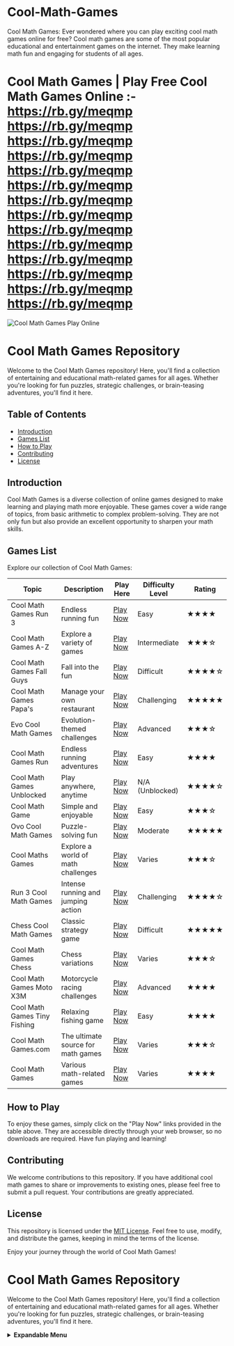 # Cool-Math-Games
Cool Math Games: Ever wondered where you can play exciting cool math games online for free? Cool math games are some of the most popular educational and entertainment games on the internet. They make learning math fun and engaging for students of all ages.

# Cool Math Games | Play Free Cool Math Games Online :- https://rb.gy/meqmp https://rb.gy/meqmp https://rb.gy/meqmp https://rb.gy/meqmp https://rb.gy/meqmp https://rb.gy/meqmp https://rb.gy/meqmp https://rb.gy/meqmp https://rb.gy/meqmp https://rb.gy/meqmp https://rb.gy/meqmp https://rb.gy/meqmp https://rb.gy/meqmp https://rb.gy/meqmp 

![Cool Math Games Play Online](https://github.com/maeuwoi/Cool-Math-Games/assets/145233352/0373a805-11fe-4923-a341-4290a0e8f9fa)


# Cool Math Games Repository

Welcome to the Cool Math Games repository! Here, you'll find a collection of entertaining and educational math-related games for all ages. Whether you're looking for fun puzzles, strategic challenges, or brain-teasing adventures, you'll find it here.

## Table of Contents
- [Introduction](#introduction)
- [Games List](#games-list)
- [How to Play](#how-to-play)
- [Contributing](#contributing)
- [License](#license)

## Introduction

Cool Math Games is a diverse collection of online games designed to make learning and playing math more enjoyable. These games cover a wide range of topics, from basic arithmetic to complex problem-solving. They are not only fun but also provide an excellent opportunity to sharpen your math skills.

## Games List

Explore our collection of Cool Math Games:

| Topic                   | Description                        | Play Here                        | Difficulty Level  | Rating |
|-------------------------|------------------------------------|----------------------------------|-------------------|--------|
| Cool Math Games Run 3   | Endless running fun                | [Play Now](https://rb.gy/meqmp) | Easy              | ★★★★   |
| Cool Math Games A-Z     | Explore a variety of games         | [Play Now](https://rb.gy/meqmp) | Intermediate      | ★★★☆   |
| Cool Math Games Fall Guys| Fall into the fun                  | [Play Now](https://rb.gy/meqmp) | Difficult         | ★★★★☆  |
| Cool Math Games Papa's  | Manage your own restaurant         | [Play Now](https://rb.gy/meqmp) | Challenging       | ★★★★★  |
| Evo Cool Math Games     | Evolution-themed challenges        | [Play Now](https://rb.gy/meqmp) | Advanced          | ★★★☆   |
| Cool Math Games Run     | Endless running adventures          | [Play Now](https://rb.gy/meqmp) | Easy              | ★★★★   |
| Cool Math Games Unblocked| Play anywhere, anytime             | [Play Now](https://rb.gy/meqmp) | N/A (Unblocked)   | ★★★★☆  |
| Cool Math Game          | Simple and enjoyable               | [Play Now](https://rb.gy/meqmp) | Easy              | ★★★☆   |
| Ovo Cool Math Games     | Puzzle-solving fun                  | [Play Now](https://rb.gy/meqmp) | Moderate          | ★★★★★  |
| Cool Maths Games        | Explore a world of math challenges | [Play Now](https://rb.gy/meqmp) | Varies            | ★★★☆   |
| Run 3 Cool Math Games   | Intense running and jumping action | [Play Now](https://rb.gy/meqmp) | Challenging       | ★★★★☆  |
| Chess Cool Math Games   | Classic strategy game              | [Play Now](https://rb.gy/meqmp) | Difficult         | ★★★★★  |
| Cool Math Games Chess   | Chess variations                   | [Play Now](https://rb.gy/meqmp) | Varies            | ★★★☆   |
| Cool Math Games Moto X3M| Motorcycle racing challenges       | [Play Now](https://rb.gy/meqmp) | Advanced          | ★★★★   |
| Cool Math Games Tiny Fishing| Relaxing fishing game           | [Play Now](https://rb.gy/meqmp) | Easy              | ★★★★   |
| Cool Math Games.com     | The ultimate source for math games| [Play Now](https://rb.gy/meqmp) | Varies            | ★★★☆   |
| Cool Math Games          | Various math-related games         | [Play Now](https://rb.gy/meqmp) | Varies            | ★★★★   |

## How to Play

To enjoy these games, simply click on the "Play Now" links provided in the table above. They are accessible directly through your web browser, so no downloads are required. Have fun playing and learning!

## Contributing

We welcome contributions to this repository. If you have additional cool math games to share or improvements to existing ones, please feel free to submit a pull request. Your contributions are greatly appreciated.

## License

This repository is licensed under the [MIT License](LICENSE). Feel free to use, modify, and distribute the games, keeping in mind the terms of the license.

Enjoy your journey through the world of Cool Math Games!

# Cool Math Games Repository

Welcome to the Cool Math Games repository! Here, you'll find a collection of entertaining and educational math-related games for all ages. Whether you're looking for fun puzzles, strategic challenges, or brain-teasing adventures, you'll find it here.

<details>
<summary><strong>Expandable Menu</strong></summary>

<details>
<summary><strong>Table of Contents</strong></summary>

- [Introduction](#introduction)
- [Games List](#games-list)
- [How to Play](#how-to-play)
- [Contributing](#contributing)
- [License](#license)

</details>

<details>
<summary><strong>Introduction</strong></summary>

Cool Math Games is a diverse collection of online games designed to make learning and playing math more enjoyable. These games cover a wide range of topics, from basic arithmetic to complex problem-solving. They are not only fun but also provide an excellent opportunity to sharpen your math skills.

</details>

<details>
<summary><strong>Games List</strong></summary>

Explore our collection of Cool Math Games:

| Game Title                | Description                       | Play Here                        | Difficulty Level  | Rating |
|---------------------------|-----------------------------------|----------------------------------|-------------------|--------|
| Cool Math Games Run 3     | Endless running fun               | [Play Now](https://rb.gy/meqmp) | Easy              | ★★★★   |
| Cool Math Games A-Z       | Explore a variety of games        | [Play Now](https://rb.gy/meqmp) | Intermediate      | ★★★☆   |
| Cool Math Games Fall Guys | Fall into the fun                 | [Play Now](https://rb.gy/meqmp) | Difficult         | ★★★★☆  |
| Cool Math Games Papa's    | Manage your own restaurant        | [Play Now](https://rb.gy/meqmp) | Challenging       | ★★★★★  |
| Evo Cool Math Games       | Evolution-themed challenges       | [Play Now](https://rb.gy/meqmp) | Advanced          | ★★★☆   |
| ... (and more)            | Explore a world of math challenges| [Play Now](https://rb.gy/meqmp) | Varies            | ★★★★   |

</details>

<details>
<summary><strong>How to Play</strong></summary>

To enjoy these games, simply click on the "Play Now" links provided in the table above. They are accessible directly through your web browser, so no downloads are required. Have fun playing and learning!

</details>

<details>
<summary><strong>Contributing</strong></summary>

We welcome contributions to this repository. If you have additional cool math games to share or improvements to existing ones, please feel free to submit a pull request. Your contributions are greatly appreciated.

</details>

<details>
<summary><strong>License</strong></summary>

This repository is licensed under the [MIT License](LICENSE). Feel free to use, modify, and distribute the games, keeping in mind the terms of the license.

Enjoy your journey through the world of Cool Math Games!

</details>

</details>


